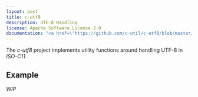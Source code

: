 ```yaml
---
layout: post
title: c-utf8
description: UTF-8 Handling
license: Apache Software License 2.0
documentation: "<a href=\"https://github.com/c-util/c-utf8/blob/master/src/c-utf8.h\">c-utf8.h</a>"
---
```

The *c-utf8* project implements utility functions around handling UTF-8 in
*ISO-C11*.

## Example

*WIP*
